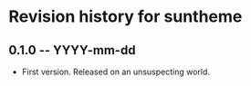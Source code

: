 # Revision history for suntheme

## 0.1.0 -- YYYY-mm-dd

* First version. Released on an unsuspecting world.
